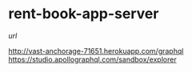 # rent-book-app-server

*url*

http://vast-anchorage-71651.herokuapp.com/graphql
https://studio.apollographql.com/sandbox/explorer
